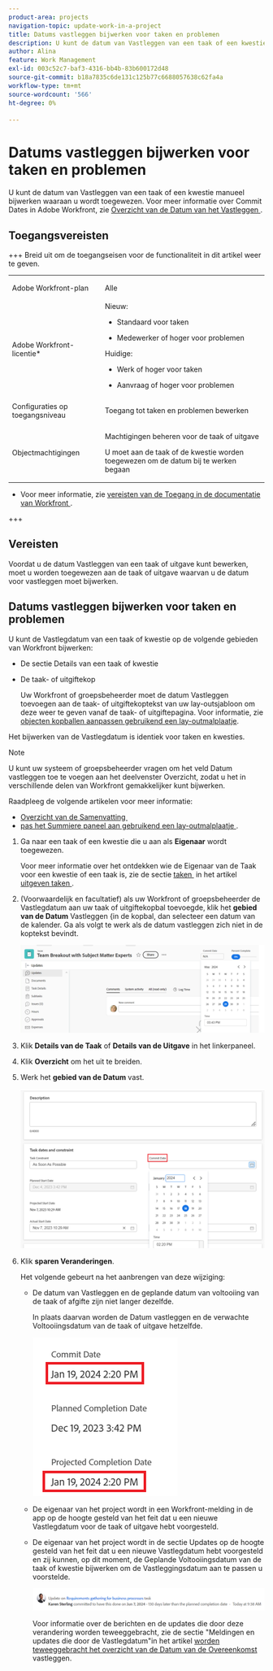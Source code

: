 ```yaml
---
product-area: projects
navigation-topic: update-work-in-a-project
title: Datums vastleggen bijwerken voor taken en problemen
description: U kunt de datum van Vastleggen van een taak of een kwestie manueel bijwerken waaraan u wordt toegewezen. Zie Overzicht datum vastleggen voor meer informatie over Datums vastleggen in Adobe Workfront.
author: Alina
feature: Work Management
exl-id: 003c52c7-baf3-4316-bb4b-83b600172d48
source-git-commit: b18a7835c6de131c125b77c6688057638c62fa4a
workflow-type: tm+mt
source-wordcount: '566'
ht-degree: 0%

---
```



# Datums vastleggen bijwerken voor taken en problemen

<!--Audited: 07/2024-->

<!--<span class="preview">The highlighted information on this page refers to functionality not yet generally available. It is available only in the Preview environment for all customers, or in the Production environment for customers who enabled fast releases.</span>

<span class="preview">For information about fast releases, see [Enable or disable fast releases for your organization](/help/quicksilver/administration-and-setup/set-up-workfront/configure-system-defaults/enable-fast-release-process.md).</span>

<span class="preview">For information about the current release, see [Third Quarter 2024 release overview](/help/quicksilver/product-announcements/product-releases/24-q3-release-activity/24-q3-release-overview.md).</span>-->

U kunt de datum van Vastleggen van een taak of een kwestie manueel bijwerken waaraan u wordt toegewezen. Voor meer informatie over Commit Dates in Adobe Workfront, zie [&#x200B; Overzicht van de Datum van het Vastleggen &#x200B;](../../../manage-work/projects/updating-work-in-a-project/overview-of-commit-dates.md).

## Toegangsvereisten

<!--Audited: 01/2024-->

+++ Breid uit om de toegangseisen voor de functionaliteit in dit artikel weer te geven.

<table style="table-layout:auto"> 
 <col> 
 <col> 
 <tbody> 
  <tr> 
   <td role="rowheader">Adobe Workfront-plan</td> 
   <td> <p>Alle</p> </td> 
  </tr> 
  <tr> 
   <td role="rowheader">Adobe Workfront-licentie*</td> 
   <td> 
   Nieuw:
   <ul>
   <li><p>Standaard voor taken</p> </li>
   <li><p>Medewerker of hoger voor problemen</p></li>
   </ul>
   Huidige:
<ul>
   <li><p>Werk of hoger voor taken</p></li> 
   <li><p>Aanvraag of hoger voor problemen</p></li>
</ul>

</td> 
  </tr> 
  <tr> 
   <td role="rowheader">Configuraties op toegangsniveau</td> 
   <td> <p>Toegang tot taken en problemen bewerken</p> </td> 
  </tr> 
  <tr> 
   <td role="rowheader">Objectmachtigingen</td> 
   <td> <p>Machtigingen beheren voor de taak of uitgave</p>
   <p> U moet aan de taak of de kwestie worden toegewezen om de datum bij te werken begaan </p>
    </td> 
  </tr> 
 </tbody> 
</table>

* Voor meer informatie, zie [&#x200B; vereisten van de Toegang in de documentatie van Workfront &#x200B;](/help/quicksilver/administration-and-setup/add-users/access-levels-and-object-permissions/access-level-requirements-in-documentation.md).

+++

## Vereisten

Voordat u de datum Vastleggen van een taak of uitgave kunt bewerken, moet u worden toegewezen aan de taak of uitgave waarvan u de datum voor vastleggen moet bijwerken.

## Datums vastleggen bijwerken voor taken en problemen


U kunt de Vastlegdatum van een taak of kwestie op de volgende gebieden van Workfront bijwerken:

* De sectie Details van een taak of kwestie
* De taak- of uitgiftekop

  Uw Workfront of groepsbeheerder moet de datum Vastleggen toevoegen aan de taak- of uitgiftekoptekst van uw lay-outsjabloon om deze weer te geven vanaf de taak- of uitgiftepagina.
Voor informatie, zie [&#x200B; objecten kopballen aanpassen gebruikend een lay-outmalplaatje &#x200B;](/help/quicksilver/administration-and-setup/customize-workfront/use-layout-templates/customize-object-headers.md).

Het bijwerken van de Vastlegdatum is identiek voor taken en kwesties.

>[!NOTE]
>
>U kunt uw systeem of groepsbeheerder vragen om het veld Datum vastleggen toe te voegen aan het deelvenster Overzicht, zodat u het in verschillende delen van Workfront gemakkelijker kunt bijwerken.
>
>Raadpleeg de volgende artikelen voor meer informatie:
>
>* [&#x200B; Overzicht van de Samenvatting &#x200B;](/help/quicksilver/workfront-basics/the-new-workfront-experience/summary-overview.md)
>* [&#x200B; pas het Summiere paneel aan gebruikend een lay-outmalplaatje &#x200B;](/help/quicksilver/administration-and-setup/customize-workfront/use-layout-templates/customize-home-summary-layout-template.md).


1. Ga naar een taak of een kwestie die u aan als **Eigenaar** wordt toegewezen.

   Voor meer informatie over het ontdekken wie de Eigenaar van de Taak voor een kwestie of een taak is, zie de sectie [&#x200B; taken &#x200B;](../../../manage-work/tasks/manage-tasks/edit-tasks.md#assignments) in het artikel [&#x200B; uitgeven taken &#x200B;](../../../manage-work/tasks/manage-tasks/edit-tasks.md).

1. (Voorwaardelijk en facultatief) als uw Workfront of groepsbeheerder de Vastlegdatum aan uw taak of uitgiftekopbal toevoegde, klik het **gebied van de Datum** Vastleggen &lbrace;in de kopbal, dan selecteer een datum van de kalender. Ga als volgt te werk als de datum vastleggen zich niet in de koptekst bevindt.

   ![](assets/commit-date-task-header.png)

1. Klik **Details van de Taak** of **Details van de Uitgave** in het linkerpaneel.
1. Klik **Overzicht** om het uit te breiden.
1. Werk het **gebied van de Datum** vast.

   ![](assets/task-commit-date-edit-highlighted-details-page.png)

1. Klik **sparen Veranderingen**.

   Het volgende gebeurt na het aanbrengen van deze wijziging:

   * De datum van Vastleggen en de geplande datum van voltooiing van de taak of afgifte zijn niet langer dezelfde.

     In plaats daarvan worden de Datum vastleggen en de verwachte Voltooiingsdatum van de taak of uitgave hetzelfde.

     ![](assets/task-projected-completion-date-in-details-highlighted-nwe-350x230.png)

   * De eigenaar van het project wordt in een Workfront-melding in de app op de hoogte gesteld van het feit dat u een nieuwe Vastlegdatum voor de taak of uitgave hebt voorgesteld.
   * De eigenaar van het project wordt in de sectie Updates op de hoogte gesteld van het feit dat u een nieuwe Vastlegdatum hebt voorgesteld en zij kunnen, op dit moment, de Geplande Voltooiingsdatum van de taak of kwestie bijwerken om de Vastleggingsdatum aan te passen u voorstelde.

     ![](assets/project-owner-notification-update-stream-that-commit-date-affects-project-timeline.png)


     <!--![](assets/project-owner-notification-update-stream-that-commit-date-affects-project-timeline-highlighted-nwe-350x139.png)-->

     Voor informatie over de berichten en de updates die door deze verandering worden teweeggebracht, zie de sectie &quot;Meldingen en updates die door de Vastlegdatum&quot;in het artikel [&#x200B; worden teweeggebracht het overzicht van de Datum van de Overeenkomst &#x200B;](/help/quicksilver/manage-work/projects/updating-work-in-a-project/overview-of-commit-dates.md) vastleggen.

<!--at the Production update stream when removing legacy - replace the last bullet with: The Project Owner is notified in the Systems Activity and the All tabs of the Updates section that you have suggested a new Commit Date. They can then update the Planned Completion Date accordingly by editing the task or the issue.-->
